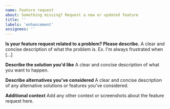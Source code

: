 ```yaml
---
name: Feature request
about: Something missing? Request a new or updated feature
title: ''
labels: 'enhancement'
assignees: ''
---
```


<!--

Have you read the Code of Conduct? By filing an Issue, you are expected to comply with it.

Want to ask a question? Looking for support? Our Discord is the best place to get support: https://atl.pw/discord

Also please make sure to check for an existing issue: https://github.com/issues?q=is%3Aissue+org%3Aatlauncher

-->

**Is your feature request related to a problem? Please describe.**
A clear and concise description of what the problem is. Ex. I'm always frustrated when [...]

**Describe the solution you'd like**
A clear and concise description of what you want to happen.

**Describe alternatives you've considered**
A clear and concise description of any alternative solutions or features you've considered.

**Additional context**
Add any other context or screenshots about the feature request here.
